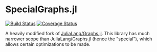# SpecialGraphs.jl

[![Build Status](https://travis-ci.org/armanard/SpecialGraphs.jl.svg?branch=master)](https://travis-ci.org/armanard/SpecialGraphs.jl)
[![Coverage Status](https://coveralls.io/repos/armanard/SpecialGraphs.jl/badge.svg?branch=master&service=github)](https://coveralls.io/github/armanard/SpecialGraphs.jl?branch=master)

A heavily modified fork of [JuliaLang/Graphs.jl](https://github.com/JuliaLang/Graphs.jl). This library has much narrower scope than JuliaLang/Graphs.jl (hence the "special"), which allows certain optimizations to be made.
